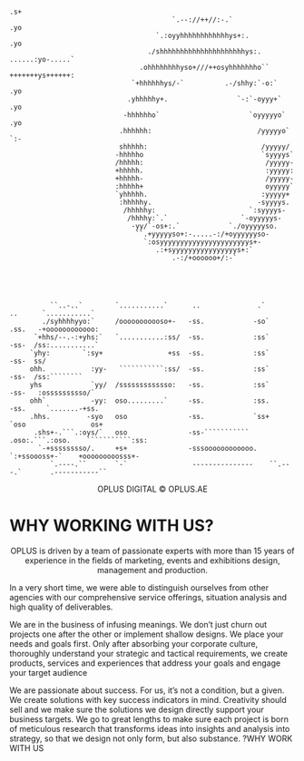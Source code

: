 ```
                                                                        .s+                         
                                        `.--://++//:-.`                 .yo                         
                                    `.:oyyhhhhhhhhhhhhys+:.             .yo                         
                                  ./shhhhhhhhhhhhhhhhhhhhhys:.    ......:yo-.....`                  
                                .ohhhhhhhhyso+///++osyhhhhhhho``  +++++++ys++++++:                  
                              `+hhhhhhys/-`          .-/shhy:`-o:`      .yo                         
                             .yhhhhhy+.                 `-:`-oyyy+`     .yo                         
                            -hhhhhho`                      `oyyyyyo`    .yo                         
                           .hhhhhh:                          /yyyyyo`   `:-                         
                           shhhhh:                            /yyyyy/                               
                          -hhhhho                             `syyyys`                              
                          /hhhhh:                              /yyyyy-                              
                          +hhhhh.                              :yyyyy:                              
                          +hhhhh-                              /yyyyy-                              
                          :hhhhh+                              oyyyyy`                              
                          `yhhhhh.                            :yyyyy+                               
                           :hhhhhy.                          -syyyys.                               
                            /hhhhhy:                       `:syyyys-                                
                             /hhhhy:`.`                  `-oyyyyys-                                 
                              -yy/`-os+:.`            `./oyyyyyso.                                  
                               ``.+yyyyyso+:-.....-:/+oyyyyyyso-                                    
                                 `:osyyyyyyyyyyyyyyyyyyyyyys+-                                      
                                    .:+syyyyyyyyyyyyyyyys+:`                                        
                                        .-:/+oooooo+/:-`                                            
                                                                                                    
                                                                                                    
                                                                                                    
                                                                                                    
                                                                                                    
          ``..-..`        `...........`      ..              .`           ..      `...........`     
        ./syhhhhyyo:`     /ooooooooooso+-   -ss.            -so`         .ss.   -+oooooooooooo:     
      `+hhs/--.-:+yhs:`   `...........:ss/  -ss.            :ss`         -ss-  /ss:...........`     
     `yhy:        `:sy+                +ss  -ss.            :ss`         -ss-  ss/                  
     ohh.           :yy-   ```````````:ss/  -ss.            :ss`         -ss-  /ss:````````         
     yhs            `yy/  /sssssssssssso:   -ss.            :ss`         -ss-   :ossssssssso/`      
     ohh`           -yy:  oso.........`     -ss.            :ss.         -ss.     `.......-+ss.     
     .hhs.         -syo   oso               -ss.            `ss+        `oso                os+     
      .shs+-.```.:oys/`   oso               -ss-```````````  .oso:.```.:oso.    ```````````:ss:     
       `-+sssssssso/.     +s+               -sssoooooooooooo. `:+ssoooss+-`    +ooooooooosss+-      
          `.----.``       `-`                ---------------    ``.---.`       .-----------``
```

<p align='center'>
OPLUS DIGITAL © OPLUS.AE
</p>
<h1>WHY WORKING WITH US?</h1>
<p align='center'>OPLUS is driven by a team of passionate experts with more than 15 years of experience in the fields of marketing, events and exhibitions design, management and production.

In a very short time, we were able to distinguish ourselves from other agencies with our comprehensive service offerings, situation analysis and high quality of deliverables.

​We are in the business of infusing meanings. We don’t just churn out projects one after the other or implement shallow designs. We place your needs and goals first. Only after absorbing your corporate culture, thoroughly understand your strategic and tactical requirements, we create products, services and experiences that address your goals and engage your target audience

​We are passionate about success. For us, it’s not a condition, but a given. We create solutions with key success indicators in mind. Creativity should sell and we make sure the solutions we design directly support your business targets. We go to great lengths to make sure each project is born of meticulous research that transforms ideas into insights and analysis into strategy, so that we design not only form, but also substance.
?WHY WORK WITH US</p>
          
